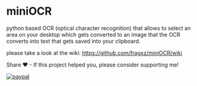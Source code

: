# miniOCR
python based OCR (optical character recognition) that allows to select an area on your desktop which gets converted to an image that the OCR converts into text that gets saved into your clipboard. 

please take a look at the wiki: https://github.com/fragxz/miniOCR/wiki

Share ♥ - If this project helped you, please consider supporting me!

[![paypal](https://www.paypalobjects.com/en_US/i/btn/btn_donateCC_LG.gif)](https://www.paypal.com/cgi-bin/webscr?cmd=_s-xclick&hosted_button_id=URSYXQBZEQD8C&source=url)

